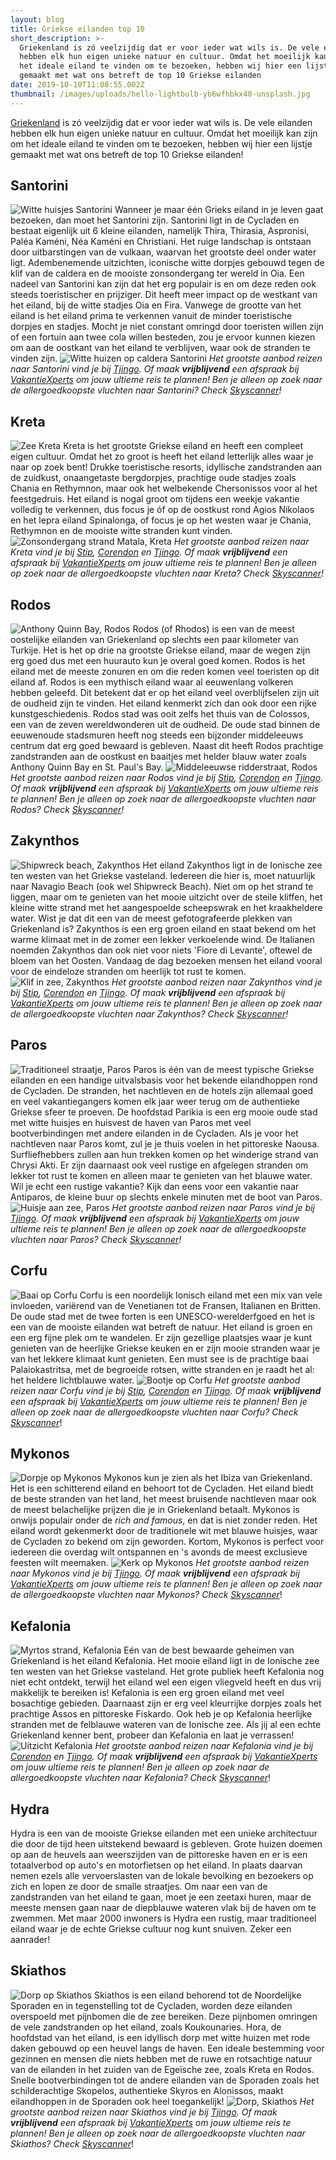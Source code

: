 ```yaml
---
layout: blog
title: Griekse eilanden top 10
short_description: >-
  Griekenland is zó veelzijdig dat er voor ieder wat wils is. De vele eilanden
  hebben elk hun eigen unieke natuur en cultuur. Omdat het moeilijk kan zijn om
  het ideale eiland te vinden om te bezoeken, hebben wij hier een lijstje
  gemaakt met wat ons betreft de top 10 Griekse eilanden
date: 2019-10-10T11:08:55.002Z
thumbnail: /images/uploads/hello-lightbulb-yb6wfhbkx40-unsplash.jpg
---
```

[Griekenland](https://www.destination-unknown.nl/griekenland) is zó veelzijdig dat er voor ieder wat wils is. De vele eilanden hebben elk hun eigen unieke natuur en cultuur. Omdat het moeilijk kan zijn om het ideale eiland te vinden om te bezoeken, hebben wij hier een lijstje gemaakt met wat ons betreft de top 10 Griekse eilanden!
## Santorini
![Witte huisjes Santorini](/images/uploads/tamara-budai-mvjvehvudgq-unsplash.jpg?nf_resize=fit&h=800 "Witte huisjes Santorini")
Wanneer je maar één Grieks eiland in je leven gaat bezoeken, dan moet het Santorini zijn. Santorini ligt in de Cycladen en bestaat eigenlijk uit 6 kleine eilanden, namelijk Thira, Thirasia, Aspronisi, Paléa Kaméni, Néa Kaméni en Christiani. Het ruige landschap is ontstaan door uitbarstingen van de vulkaan, waarvan het grootste deel onder water ligt. Adembenemende uitzichten, iconische witte dorpjes gebouwd tegen de klif van de caldera en de mooiste zonsondergang ter wereld in Oia. Een nadeel van Santorini kan zijn dat het erg populair is en om deze reden ook steeds toeristischer en prijziger. Dit heeft meer impact op de westkant van het eiland, bij de witte stadjes Oia en Fira. Vanwege de grootte van het eiland is het eiland prima te verkennen vanuit de minder toeristische dorpjes en stadjes. Mocht je niet constant omringd door toeristen willen zijn of een fortuin aan twee cola willen besteden, zou je ervoor kunnen kiezen om aan de oostkant van het eiland te verblijven, waar ook de stranden te vinden zijn.
![Witte huizen op caldera Santorini](/images/uploads/andreas-nextvoyagepl-svkw6ozi49a-unsplash.jpg?nf_resize=fit&h=800 "Witte huizen op caldera Santorini")
_Het grootste aanbod reizen naar Santorini vind je bij_ [_Tjingo_](https://ds1.nl/c/?si=2554&li=148518&wi=335922&ws=&dl=griekenland%2Fsantorini)_. Of maak **vrijblijvend** een afspraak bij_ [_VakantieXperts_](https://ds1.nl/c/?si=2078&li=122974&wi=335922&ws=&dl=griekenland%2Fsantorini) _om jouw ultieme reis te plannen! Ben je alleen op zoek naar de allergoedkoopste vluchten naar Santorini? Check_ [_Skyscanner_](https://lt45.net/c/?si=11986&li=1528136&wi=335922&ws=&dl=transport%2Fvluchten%2Fnl%2Fjtr)_!_
## Kreta
![Zee Kreta](/images/uploads/stefan-kunze-riwb08kc57i-unsplash.jpg?nf_resize=fit&h=800 "Zee Kreta")
Kreta is het grootste Griekse eiland en heeft een compleet eigen cultuur. Omdat het zo groot is heeft het eiland letterlijk alles waar je naar op zoek bent! Drukke toeristische resorts, idyllische zandstranden aan de zuidkust, onaangetaste bergdorpjes, prachtige oude stadjes zoals Chania en Rethymnon, maar ook het welbekende Chersonissos voor al het feestgedruis. Het eiland is nogal groot om tijdens een weekje vakantie volledig te verkennen, dus focus je óf op de oostkust rond Agios Nikolaos en het lepra eiland Spinalonga, of focus je op het westen waar je Chania, Rethymnon en de mooiste witte stranden kunt vinden. 
![Zonsondergang strand Matala, Kreta](/images/uploads/milada-vigerova-x8vc99panz8-unsplash.jpg?nf_resize=fit&h=800 "Zonsondergang strand Matala, Kreta")
_Het grootste aanbod reizen naar Kreta vind je bij_ [_Stip_](https://ds1.nl/c/?si=1102&li=70734&wi=335922&ws=&dl=griekenland%2Fkreta)_,_ [_Corendon_](https://ds1.nl/c/?si=729&li=44046&wi=335922&ws=&dl=griekenland%2Fkreta) _en_ [_Tjingo_](https://ds1.nl/c/?si=2554&li=148518&wi=335922&ws=&dl=griekenland%2Fkreta)_. Of maak **vrijblijvend** een afspraak bij_ [_VakantieXperts_](https://ds1.nl/c/?si=2078&li=122974&wi=335922&ws=&dl=griekenland%2Fkreta) _om jouw ultieme reis te plannen! Ben je alleen op zoek naar de allergoedkoopste vluchten naar Kreta? Check_ [_Skyscanner_](https://lt45.net/c/?si=11986&li=1528136&wi=335922&ws=&dl=transport%2Fvluchten%2Fnl%2Fher)_!_
## Rodos
![Anthony Quinn Bay, Rodos](/images/uploads/img_2664.jpg?nf_resize=fit&h=800 "Anthony Quinn Bay, Rodos")
Rodos (of Rhodos) is een van de meest oostelijke eilanden van Griekenland op slechts een paar kilometer van Turkije. Het is het op drie na grootste Griekse eiland, maar de wegen zijn erg goed dus met een huurauto kun je overal goed komen. Rodos is het eiland met de meeste zonuren en om die reden komen veel toeristen op dit eiland af. Rodos is een mythisch eiland waar al eeuwenlang volkeren hebben geleefd. Dit betekent dat er op het eiland veel overblijfselen zijn uit de oudheid zijn te vinden. Het eiland kenmerkt zich dan ook door een rijke kunstgeschiedenis. Rodos stad was ooit zelfs het thuis van de Colossos, een van de zeven wereldwonderen uit de oudheid. De oude stad binnen de eeuwenoude stadsmuren heeft nog steeds een bijzonder middeleeuws centrum dat erg goed bewaard is gebleven. Naast dit heeft Rodos prachtige zandstranden aan de oostkust en baaitjes met helder blauw water zoals Anthony Quinn Bay en St. Paul's Bay.
![Middeleeuwse ridderstraat, Rodos](/images/uploads/img_2509.jpg?nf_resize=fit&h=800 "Middeleeuwse ridderstraat, Rodos")
_Het grootste aanbod reizen naar Rodos vind je bij_ [_Stip_](https://ds1.nl/c/?si=1102&li=70734&wi=335922&ws=&dl=griekenland%2Frhodos)_,_ [_Corendon_](https://ds1.nl/c/?si=729&li=44046&wi=335922&ws=&dl=griekenland%2Frhodos) _en_ [_Tjingo_](https://ds1.nl/c/?si=2554&li=148518&wi=335922&ws=&dl=griekenland%2Frhodos)_. Of maak **vrijblijvend** een afspraak bij_ [_VakantieXperts_](https://ds1.nl/c/?si=2078&li=122974&wi=335922&ws=&dl=griekenland%2Frhodos) _om jouw ultieme reis te plannen! Ben je alleen op zoek naar de allergoedkoopste vluchten naar Rodos? Check_ [_Skyscanner_](https://lt45.net/c/?si=11986&li=1528136&wi=335922&ws=&dl=transport%2Fvluchten%2Fnl%2Frhod%2F)_!_
## Zakynthos
![Shipwreck beach, Zakynthos](/images/uploads/katya-shkiper-bfdc-dvtft8-unsplash.jpg?nf_resize=fit&h=800 "Shipwreck beach, Zakynthos")
Het eiland Zakynthos ligt in de Ionische zee ten westen van het Griekse vasteland. Iedereen die hier is, moet natuurlijk naar Navagio Beach (ook wel Shipwreck Beach). Niet om op het strand te liggen, maar om te genieten van het mooie uitzicht over de steile kliffen, het kleine witte strand met het aangespoelde scheepswrak en het kraakheldere water. Wist je dat dit een van de meest gefotografeerde plekken van Griekenland is? Zakynthos is een erg groen eiland en staat bekend om het warme klimaat met in de zomer een lekker verkoelende wind. De Italianen noemden Zakynthos dan ook niet voor niets 'Fiore di Levante', oftewel de bloem van het Oosten. Vandaag de dag bezoeken mensen het eiland vooral voor de eindeloze stranden om heerlijk tot rust te komen.
![Klif in zee, Zakynthos](/images/uploads/max-van-den-oetelaar-f3rdbnqqbqu-unsplash.jpg?nf_resize=fit&h=800 "Klif in zee, Zakynthos")
_Het grootste aanbod reizen naar Zakynthos vind je bij_ [_Stip_](https://ds1.nl/c/?si=1102&li=70734&wi=335922&ws=&dl=griekenland%2Fzakynthos)_,_ [_Corendon_](https://ds1.nl/c/?si=729&li=44046&wi=335922&ws=&dl=griekenland%2Fzakynthos) _en_ [_Tjingo_](https://ds1.nl/c/?si=2554&li=148518&wi=335922&ws=&dl=griekenland%2Fzakynthos)_. Of maak **vrijblijvend** een afspraak bij_ [_VakantieXperts_](https://ds1.nl/c/?si=2078&li=122974&wi=335922&ws=&dl=griekenland%2Fzakynthos) _om jouw ultieme reis te plannen! Ben je alleen op zoek naar de allergoedkoopste vluchten naar Zakynthos? Check_ [_Skyscanner_](https://lt45.net/c/?si=11986&li=1528136&wi=335922&ws=&dl=transport%2Fvluchten%2Fnl%2Fzth%2F)_!_
## Paros
![Traditioneel straatje, Paros](/images/uploads/daria-nepriakhina-q9pi8r4irjq-unsplash.jpg?nf_resize=fit&h=800 "Traditioneel straatje, Paros")
Paros is één van de meest typische Griekse eilanden en een handige uitvalsbasis voor het bekende eilandhoppen rond de Cycladen. De stranden, het nachtleven en de hotels zijn allemaal goed en veel vakantiegangers komen elk jaar weer terug om de authentieke Griekse sfeer te proeven. De hoofdstad Parikia is een erg mooie oude stad met witte huisjes en huisvest de haven van Paros met veel bootverbindingen met andere eilanden in de Cycladen. Als je voor het nachtleven naar Paros komt, zul je je thuis voelen in het pittoreske Naousa. Surfliefhebbers zullen aan hun trekken komen op het winderige strand van Chrysi Akti. Er zijn daarnaast ook veel rustige en afgelegen stranden om lekker tot rust te komen en alleen maar te genieten van het blauwe water. Wil je echt een rustige vakantie? Kijk dan eens voor een vakantie naar Antiparos, de kleine buur op slechts enkele minuten met de boot van Paros.
![Huisje aan zee, Paros](/images/uploads/daria-nepriakhina-qem8cap_nbk-unsplash.jpg?nf_resize=fit&h=800 "Huisje aan zee, Paros")
_Het grootste aanbod reizen naar Paros vind je bij_ [_Tjingo_](https://ds1.nl/c/?si=2554&li=148518&wi=335922&ws=&dl=griekenland%2Fparos)_. Of maak **vrijblijvend** een afspraak bij_ [_VakantieXperts_](https://ds1.nl/c/?si=2078&li=122974&wi=335922&ws=&dl=) _om jouw ultieme reis te plannen! Ben je alleen op zoek naar de allergoedkoopste vluchten naar Paros? Check_ [_Skyscanner_](https://lt45.net/c/?si=11986&li=1528136&wi=335922&ws=&dl=transport%2Fvluchten%2Fnl%2Fparo%2F)_!_
## Corfu
![Baai op Corfu](/images/uploads/chris-karidis-qxw1yemhq_4-unsplash.jpg "Baai op Corfu")
Corfu is een noordelijk Ionisch eiland met een mix van vele invloeden, variërend van de Venetianen tot de Fransen, Italianen en Britten. De oude stad met de twee forten is een UNESCO-werelderfgoed en het is een van de mooiste eilanden wat betreft de natuur. Het eiland is groen en een erg fijne plek om te wandelen. Er zijn gezellige plaatsjes waar je kunt genieten van de heerlijke Griekse keuken en er zijn mooie stranden waar je van het lekkere klimaat kunt genieten. Een must see is de prachtige baai Palaiokastritsa, met de begroeide rotsen, witte stranden en je raadt het al: het heldere lichtblauwe water.
![Bootje op Corfu](/images/uploads/major-wave-av9us5g2wbm-unsplash.jpg?nf_resize=fit&h=800 "Bootje op Corfu")
_Het grootste aanbod reizen naar Corfu vind je bij_ [_Stip_](https://ds1.nl/c/?si=1102&li=70734&wi=335922&ws=&dl=griekenland%2Fcorfu)_,_ [_Corendon_](https://ds1.nl/c/?si=729&li=44046&wi=335922&ws=&dl=griekenland%2Fcorfu) _en_ [_Tjingo_](https://ds1.nl/c/?si=2554&li=148518&wi=335922&ws=&dl=griekenland%2Fcorfu)_. Of maak **vrijblijvend** een afspraak bij_ [_VakantieXperts_](https://ds1.nl/c/?si=2078&li=122974&wi=335922&ws=&dl=griekenland%2Fcorfu) _om jouw ultieme reis te plannen! Ben je alleen op zoek naar de allergoedkoopste vluchten naar Corfu? Check_ [_Skyscanner_](https://lt45.net/c/?si=11986&li=1528136&wi=335922&ws=&dl=transport%2Fvluchten%2Fnl%2Fcorf%2F)!
## Mykonos
![Dorpje op Mykonos](/images/uploads/alex-korolkoff-nqielheoocu-unsplash.jpg?nf_resize=fit&h=800 "Dorpje op Mykonos")
Mykonos kun je zien als het Ibiza van Griekenland. Het is een schitterend eiland en behoort tot de Cycladen. Het eiland biedt de beste stranden van het land, het meest bruisende nachtleven maar ook de meest belachelijke prijzen die je in Griekenland betaalt. Mykonos is onwijs populair onder de _rich and famous_, en dat is niet zonder reden. Het eiland wordt gekenmerkt door de traditionele wit met blauwe huisjes, waar de Cycladen zo bekend om zijn geworden. Kortom, Mykonos is perfect voor iedereen die overdag wilt ontspannen en 's avonds de meest exclusieve feesten wilt meemaken.
![Kerk op Mykonos](/images/uploads/ricardo-gomez-angel-m_leyoqfg24-unsplash.jpg "Kerk op Mykonos")
_Het grootste aanbod reizen naar Mykonos vind je bij_ [_Tjingo_](https://ds1.nl/c/?si=2554&li=148518&wi=335922&ws=&dl=griekenland%2Fmykonos)_. Of maak **vrijblijvend** een afspraak bij_ [_VakantieXperts_](https://ds1.nl/c/?si=2078&li=122974&wi=335922&ws=&dl=) _om jouw ultieme reis te plannen! Ben je alleen op zoek naar de allergoedkoopste vluchten naar Mykonos? Check_ [_Skyscanner_](https://lt45.net/c/?si=11986&li=1528136&wi=335922&ws=&dl=transport%2Fvluchten%2Fnl%2Fmiko)!
## Kefalonia
![Myrtos strand, Kefalonia](/images/uploads/george-prentzas-i3spilejwws-unsplash.jpg?nf_resize=fit&h=800 "Myrtos strand, Kefalonia")
Eén van de best bewaarde geheimen van Griekenland is het eiland Kefalonia. Het mooie eiland ligt in de Ionische zee ten westen van het Griekse vasteland. Het grote publiek heeft Kefalonia nog niet echt ontdekt, terwijl het eiland wel een eigen vliegveld heeft en dus vrij makkelijk te bereiken is! Kefalonia is een erg groen eiland met veel bosachtige gebieden. Daarnaast zijn er erg veel kleurrijke dorpjes zoals het prachtige Assos en pittoreske Fiskardo. Ook heb je op Kefalonia heerlijke stranden met de felblauwe wateren van de Ionische zee. Als jij al een echte Griekenland kenner bent, probeer dan Kefalonia en laat je verrassen!
![Uitzicht Kefalonia](/images/uploads/daniel-van-der-kolk-bws3ofnwb7q-unsplash.jpg?nf_resize=fit&h=800 "Uitzicht Kefalonia")
_Het grootste aanbod reizen naar Kefalonia vind je bij_ [_Corendon_](https://ds1.nl/c/?si=729&li=44046&wi=335922&ws=&dl=griekenland%2Fkefalonia) _en_ [_Tjingo_](https://ds1.nl/c/?si=2554&li=148518&wi=335922&ws=&dl=griekenland%2Fkefalonia)_. Of maak **vrijblijvend** een afspraak bij_ [_VakantieXperts_](https://ds1.nl/c/?si=2078&li=122974&wi=335922&ws=&dl=) _om jouw ultieme reis te plannen! Ben je alleen op zoek naar de allergoedkoopste vluchten naar Kefalonia? Check_ [_Skyscanner_](https://lt45.net/c/?si=11986&li=1528136&wi=335922&ws=&dl=transport%2Fvluchten%2Fnl%2Fargo%2F)!
## Hydra
Hydra is een van de mooiste Griekse eilanden met een unieke architectuur die door de tijd heen uitstekend bewaard is gebleven. Grote huizen doemen op aan de heuvels aan weerszijden van de pittoreske haven en er is een totaalverbod op auto's en motorfietsen op het eiland. In plaats daarvan nemen ezels alle vervoerslasten van de lokale bevolking en bezoekers op zich en lopen ze door de smalle straatjes. Om naar een van de zandstranden van het eiland te gaan, moet je een zeetaxi huren, maar de meeste mensen gaan naar de diepblauwe wateren vlak bij de haven om te zwemmen. Met maar 2000 inwoners is Hydra een rustig, maar traditioneel eiland waar je de echte Griekse cultuur nog kunt snuiven. Zeker een aanrader!
## Skiathos
![Dorp op Skiathos](/images/uploads/razvan-dumitrasconiu-g_4t6u5zrey-unsplash.jpg?nf_resize=fit&h=800 "Dorp op Skiathos")
Skiathos is een eiland behorend tot de Noordelijke Sporaden en in tegenstelling tot de Cycladen, worden deze eilanden overspoeld met pijnbomen die de zee bereiken. Deze pijnbomen omringen de vele zandstranden op het eiland, zoals Koukounaries. Hora, de hoofdstad van het eiland, is een idyllisch dorp met witte huizen met rode daken gebouwd op een heuvel langs de haven. Een ideale bestemming voor gezinnen en mensen die niets hebben met de ruwe en rotsachtige natuur van de eilanden in het zuiden van de Egeïsche zee, zoals Kreta en Rodos. Snelle bootverbindingen tot de andere eilanden van de Sporaden zoals het schilderachtige Skopelos, authentieke Skyros en Alonissos, maakt eilandhoppen in de Sporaden ook heel toegankelijk!
![Dorp, Skiathos](/images/uploads/skiathos-greece-5tq6bxlln68-unsplash.jpg?nf_resize=fit&h=800 "Dorp, Skiathos")
_Het grootste aanbod reizen naar Skiathos vind je bij_ [_Tjingo_](https://ds1.nl/c/?si=2554&li=148518&wi=335922&ws=&dl=griekenland%2Fskiathos)_. Of maak **vrijblijvend** een afspraak bij_ [_VakantieXperts_](https://ds1.nl/c/?si=2078&li=122974&wi=335922&ws=&dl=) _om jouw ultieme reis te plannen! Ben je alleen op zoek naar de allergoedkoopste vluchten naar Skiathos? Check_ [_Skyscanner_](https://lt45.net/c/?si=11986&li=1528136&wi=335922&ws=&dl=transport%2Fvluchten%2Fnl%2Fskia%2F)!
